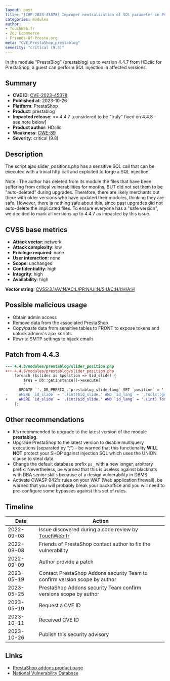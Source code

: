 ```yaml
---
layout: post
title: "[CVE-2023-45378] Improper neutralization of SQL parameter in PrestaBlog module for PrestaShop"
categories: modules
author:
- TouchWeb.fr
- 202 Ecommerce
- Friends-Of-Presta.org
meta: "CVE,PrestaShop,prestablog"
severity: "critical (9.8)"
---
```


In the module "PrestaBlog" (prestablog) up to version 4.4.7 from HDclic for PrestaShop, a guest can perform SQL injection in affected versions.


## Summary

* **CVE ID**: [CVE-2023-45378](https://cve.mitre.org/cgi-bin/cvename.cgi?name=CVE-2023-45378)
* **Published at**: 2023-10-26
* **Platform**: PrestaShop
* **Product**: prestablog
* **Impacted release**: <= 4.4.7  [considered to be "truly" fixed on 4.4.8 - see note below]
* **Product author**: HDclic
* **Weakness**: [CWE-89](https://cwe.mitre.org/data/definitions/89.html)
* **Severity**: critical (9.8)

## Description

The script ajax slider_positions.php has a sensitive SQL call that can be executed with a trivial http call and exploited to forge a SQL injection.

Note : The author has deleted from its module the files that have been suffering from critical vulnerabilities for months, BUT did not set them to be "auto-deleted" during upgrades. Therefore, there are likely merchants out there with older versions who have updated their modules, thinking they are safe. However, there is nothing safe about this, since past upgrades did not auto-delete the implicated files. To ensure everyone has a "safe version", we decided to mark all versions up to 4.4.7 as impacted by this issue.

## CVSS base metrics

* **Attack vector**: network
* **Attack complexity**: low
* **Privilege required**: none
* **User interaction**: none
* **Scope**: unchanged
* **Confidentiality**: high
* **Integrity**: high
* **Availability**: high

**Vector string**: [CVSS:3.1/AV:N/AC:L/PR:N/UI:N/S:U/C:H/I:H/A:H](https://nvd.nist.gov/vuln-metrics/cvss/v3-calculator?vector=AV:N/AC:L/PR:N/UI:N/S:U/C:H/I:H/A:H)

## Possible malicious usage

* Obtain admin access
* Remove data from the associated PrestaShop
* Copy/paste data from sensitive tables to FRONT to expose tokens and unlock admins's ajax scripts
* Rewrite SMTP settings to hijack emails


## Patch from 4.4.3

```diff
--- 4.4.3/modules/prestablog/slider_position.php
+++ 4.4.8/modules/prestablog/slider_position.php
    foreach ($slides as $position => $id_slide) {
        $res = Db::getInstance()->execute(
        '
      UPDATE `'._DB_PREFIX_.'prestablog_slide_lang` SET `position` = '.(int)$position.'
-     WHERE `id_slide` = '.(int)$id_slide.' AND `id_lang` = '.Tools::getValue('languesup')
+     WHERE `id_slide` = '.(int)$id_slide.' AND `id_lang` = '.(int) Tools::getValue('languesup')
    );
```

## Other recommendations

* It’s recommended to upgrade to the latest version of the module **prestablog**.
* Upgrade PrestaShop to the latest version to disable multiquery executions (separated by “;”) - be warned that this functionality **WILL NOT** protect your SHOP against injection SQL which uses the UNION clause to steal data.
* Change the default database prefix `ps_` with a new longer, arbitrary prefix. Nevertheless, be warned that this is useless against blackhats with DBA senior skills because of a design vulnerability in DBMS
* Activate OWASP 942's rules on your WAF (Web application firewall), be warned that you will probably break your backoffice and you will need to pre-configure some bypasses against this set of rules.

## Timeline

| Date | Action |
|--|--|
| 2022-09-08 | Issue discovered during a code review by [TouchWeb.fr](https://www.touchweb.fr) |
| 2022-09-08 | Friends of PrestaShop contact author to fix the vulnerability |
| 2022-09-09 | Author provide a patch |
| 2023-05-19 | Contact PrestaShop Addons security Team to confirm version scope by author |
| 2023-05-25 | PrestaShop Addons security Team confirm versions scope by author |
| 2023-05-19 | Request a CVE ID |
| 2023-10-11 | Received CVE ID |
| 2023-10-26 | Publish this security advisory |

## Links

* [PrestaShop addons product page](https://addons.prestashop.com/fr/blog-forum-actualites/4731-prestablog-un-blog-professionnel-pour-votre-boutique.html)
* [National Vulnerability Database](https://nvd.nist.gov/vuln/detail/CVE-2023-45378)
